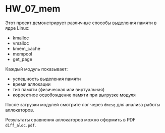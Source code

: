 # HW_07_mem

Этот проект демонстрирует различные способы выделения памяти в ядре Linux:

- kmalloc
- vmalloc
- kmem_cache
- mempool
- get_page

Каждый модуль показывает:
- успешность выделения памяти
- время аллокации
- тип памяти (физическая или виртуальная)
- корректное освобождение памяти при выгрузке модуля

После загрузки модулей смотрите лог через `dmesg` для анализа работы аллокаторов.

Результаты сравнения аллокаторов можно оформить в PDF `diff_aloc.pdf`.

